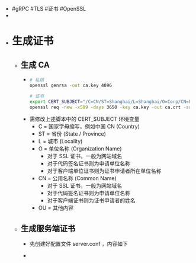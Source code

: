 - #gRPC #TLS #证书 #OpenSSL
-
- # 生成证书
	- ## 生成 CA
		- ```bash
		  # 私钥
		  openssl genrsa -out ca.key 4096
		  
		  # 证书
		  export CERT_SUBJECT="/C=CN/ST=Shanghai/L=Shanghai/O=Corp/CN=ProductName"
		  openssl req -new -x509 -days 3650 -key ca.key -out ca.crt -subj "$CERT_SUBJECT"
		  
		  
		  ```
		- 需修改上述脚本中的 CERT_SUBJECT 环境变量
			- C = 国家字母缩写，例如中国 CN (Country)
			- ST = 省份 (State / Province)
			- L = 城市 (Locality)
			- O = 单位名称 (Organization Name)
				- 对于 SSL 证书，一般为网站域名
				- 对于代码签名证书则为申请单位名称
				- 对于客户端单位证书则为证书申请者所在单位名称
			- CN = 公用名称 (Common Name)
				- 对于 SSL 证书，一般为网站域名
				- 对于代码签名证书则为申请单位名称
				- 对于客户端证书则为证书申请者的姓名
			- OU = 其他内容
	- ## 生成服务端证书
		- 先创建好配置文件 server.conf ，内容如下
		- ```plain
		  
		  ```